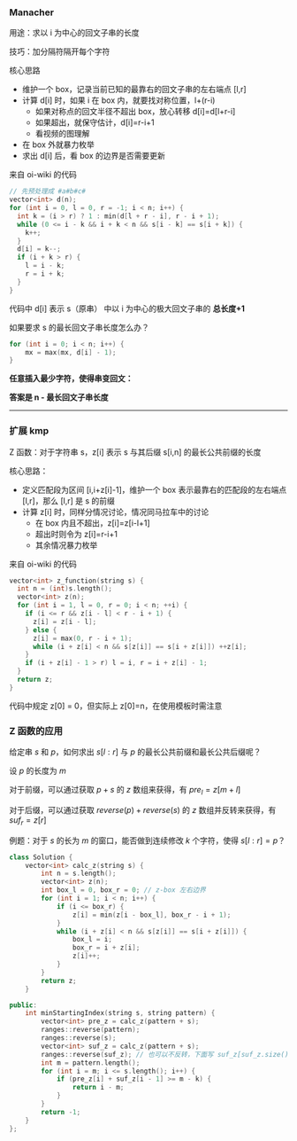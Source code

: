 ### Manacher

用途：求以 i 为中心的回文子串的长度

技巧：加分隔符隔开每个字符

核心思路

-   维护一个 box，记录当前已知的最靠右的回文子串的左右端点 [l,r]
-   计算 d[i] 时，如果 i 在 box 内，就要找对称位置，l+(r-i)
    -   如果对称点的回文半径不超出 box，放心转移 d[i]=d[l+r-i]
    -   如果超出，就保守估计，d[i]=r-i+1
    -   看视频的图理解
-   在 box 外就暴力枚举
-   求出 d[i] 后，看 box 的边界是否需要更新

来自 oi-wiki 的代码

```c++
// 先预处理成 #a#b#c#
vector<int> d(n);
for (int i = 0, l = 0, r = -1; i < n; i++) {
  int k = (i > r) ? 1 : min(d[l + r - i], r - i + 1);
  while (0 <= i - k && i + k < n && s[i - k] == s[i + k]) {
    k++;
  }
  d[i] = k--;
  if (i + k > r) {
    l = i - k;
    r = i + k;
  }
}
```

代码中 d[i] 表示 s（原串） 中以 i 为中心的极大回文子串的 **总长度+1**

如果要求 s 的最长回文子串长度怎么办？

```c++
for (int i = 0; i < n; i++) {
    mx = max(mx, d[i] - 1);
}
```

**任意插入最少字符，使得串变回文：**

**答案是 n - 最长回文子串长度**

---

### 扩展 kmp

Z 函数：对于字符串 s，z[i] 表示 s 与其后缀 s[i,n] 的最长公共前缀的长度

核心思路：

-   定义匹配段为区间 [i,i+z[i]-1]，维护一个 box 表示最靠右的匹配段的左右端点 [l,r]，那么 [l,r] 是 s 的前缀
-   计算 z[i] 时，同样分情况讨论，情况同马拉车中的讨论
    -   在 box 内且不超出，z[i]=z[i-l+1]
    -   超出时则令为 z[i]=r-i+1
    -   其余情况暴力枚举

来自 oi-wiki 的代码

```c++
vector<int> z_function(string s) {
  int n = (int)s.length();
  vector<int> z(n);
  for (int i = 1, l = 0, r = 0; i < n; ++i) {
    if (i <= r && z[i - l] < r - i + 1) {
      z[i] = z[i - l];
    } else {
      z[i] = max(0, r - i + 1);
      while (i + z[i] < n && s[z[i]] == s[i + z[i]]) ++z[i];
    }
    if (i + z[i] - 1 > r) l = i, r = i + z[i] - 1;
  }
  return z;
}
```

代码中规定 z[0] = 0，但实际上 z[0]=n，在使用模板时需注意

### Z 函数的应用

给定串 $s$ 和 $p$，如何求出 $s[l:r]$ 与 $p$ 的最长公共前缀和最长公共后缀呢？

设 $p$ 的长度为 $m$

对于前缀，可以通过获取 $p+s$ 的 $z$ 数组来获得，有 $pre_l=z[m+l]$

对于后缀，可以通过获取 $reverse(p) + reverse(s)$ 的 $z$ 数组并反转来获得，有 $suf_r=z[r]$

例题：对于 $s$ 的长为 $m$ 的窗口，能否做到连续修改 $k$ 个字符，使得 $s[l:r]=p$？

```c++
class Solution {
    vector<int> calc_z(string s) {
        int n = s.length();
        vector<int> z(n);
        int box_l = 0, box_r = 0; // z-box 左右边界
        for (int i = 1; i < n; i++) {
            if (i <= box_r) {
                z[i] = min(z[i - box_l], box_r - i + 1);
            }
            while (i + z[i] < n && s[z[i]] == s[i + z[i]]) {
                box_l = i;
                box_r = i + z[i];
                z[i]++;
            }
        }
        return z;
    }

public:
    int minStartingIndex(string s, string pattern) {
        vector<int> pre_z = calc_z(pattern + s);
        ranges::reverse(pattern);
        ranges::reverse(s);
        vector<int> suf_z = calc_z(pattern + s);
        ranges::reverse(suf_z); // 也可以不反转，下面写 suf_z[suf_z.size() - i]
        int m = pattern.length();
        for (int i = m; i <= s.length(); i++) {
            if (pre_z[i] + suf_z[i - 1] >= m - k) {
                return i - m;
            }
        }
        return -1;
    }
};
```